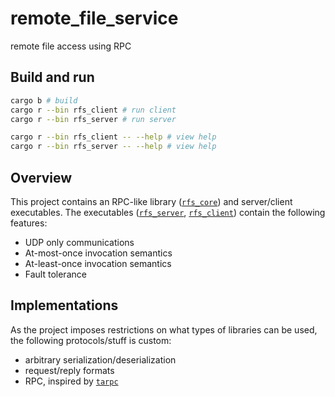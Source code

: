 # remote_file_service
remote file access using RPC

## Build and run
```sh
cargo b # build
cargo r --bin rfs_client # run client
cargo r --bin rfs_server # run server

cargo r --bin rfs_client -- --help # view help
cargo r --bin rfs_server -- --help # view help
```

## Overview
This project contains an RPC-like library ([`rfs_core`](./crates/rfs_core/)) and server/client executables.
The executables ([`rfs_server`](./crates/rfs_server/), [`rfs_client`](./crates/rfs_client/)) contain the following features:
- UDP only communications
- At-most-once invocation semantics
- At-least-once invocation semantics
- Fault tolerance

## Implementations
As the project imposes restrictions on what types of libraries can be used,
the following protocols/stuff is custom:
- arbitrary serialization/deserialization
- request/reply formats
- RPC, inspired by [`tarpc`](https://github.com/google/tarpc)
